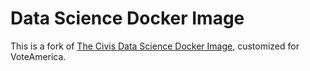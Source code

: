 # Data Science Docker Image

This is a fork of [The Civis Data Science Docker Image](https://github.com/civisanalytics/datascience-python), customized for VoteAmerica.
